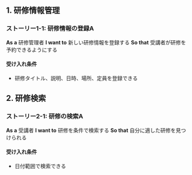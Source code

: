 ## 1. 研修情報管理

### ストーリー1-1: 研修情報の登録A
**As a** 研修管理者
**I want to** 新しい研修情報を登録する
**So that** 受講者が研修を予約できるようにする

#### 受け入れ条件
- 研修タイトル、説明、日時、場所、定員を登録できる

## 2. 研修検索
### ストーリー2-1: 研修の検索A
**As a** 受講者
**I want to** 研修を条件で検索する
**So that** 自分に適した研修を見つけられる

#### 受け入れ条件
- 日付範囲で検索できる
